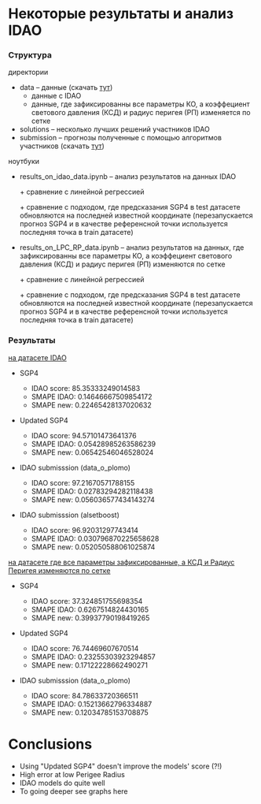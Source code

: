 # Некоторые результаты и анализ IDAO 

### Структура

директории

* data – данные (скачать [тут](https://yadi.sk/d/1YjsfyXdAc6c1g))
   * данные с IDAO
   * данные, где зафиксированны все параметры КО, а коэффециент светового давления (КСД) и радиус перигея (РП) изменяется по сетке
* solutions – несколько лучших решений участников IDAO
* submission – прогнозы полученные с помощью алгоритмов участников  (скачать [тут](https://yadi.sk/d/xTfkF0KaWXx43w))

ноутбуки

* results_on_idao_data.ipynb – анализ результатов на данных IDAO 
    
    \+ сравнение с линейной регрессией 
    
    \+ сравнение с подходом, где предсказания SGP4 в test датасете обновляются на последней известной координате (перезапускается прогноз SGP4 и в качестве референсной точки используется последняя точка в train датасете)

* results_on_LPC_RP_data.ipynb – анализ результатов на данных, где зафиксированны все параметры КО, а коэффециент светового давления (КСД) и радиус перигея (РП) изменяются по сетке 

    \+ сравнение с линейной регрессией 

    \+ сравнение с подходом, где предсказания SGP4 в test датасете обновляются на последней известной координате (перезапускается прогноз SGP4 и в качестве референсной точки используется последняя точка в train датасете)


### Результаты

[на датасете IDAO](https://github.com/HSE-LAMBDA/satellite-2019/blob/master/idao/competition_results/results_on_idao_data.ipynb)

* SGP4

    * IDAO score:  85.35333249014583
    * SMAPE IDAO:  0.14646667509854172
    * SMAPE new:   0.22465428137020632

* Updated SGP4

    * IDAO score:  94.57101473641376
    * SMAPE IDAO:  0.05428985263586239
    * SMAPE new:   0.06542546046528024

* IDAO submisssion (data_o_plomo)

    * IDAO score:  97.21670571788155
    * SMAPE IDAO:  0.02783294282118438
    * SMAPE new:   0.056036577434143274

* IDAO submisssion (alsetboost)

    * IDAO score:  96.92031297743414
    * SMAPE IDAO:  0.030796870225658628
    * SMAPE new:   0.052050588061025874

[на датасете где все параметры зафиксированные, а КСД и Радиус Перигея изменяются по сетке](https://github.com/HSE-LAMBDA/satellite-2019/blob/master/idao/competition_results/results_on_LPC_RP_data.ipynb)

* SGP4

    * IDAO score:  37.324851755698354
    * SMAPE IDAO:  0.6267514824430165
    * SMAPE new:   0.39937790198419265

* Updated SGP4

    * IDAO score:  76.74469607670514
    * SMAPE IDAO:  0.23255303923294857
    * SMAPE new:   0.17122228662490271

* IDAO submisssion (data_o_plomo)

    * IDAO score:  84.78633720366511
    * SMAPE IDAO:  0.15213662796334887
    * SMAPE new:   0.12034785153708875

# Conclusions

* Using "Updated SGP4" doesn't improve the models' score (?!)
* High error at low Perigee Radius
* IDAO models do quite well
* To going deeper see graphs here